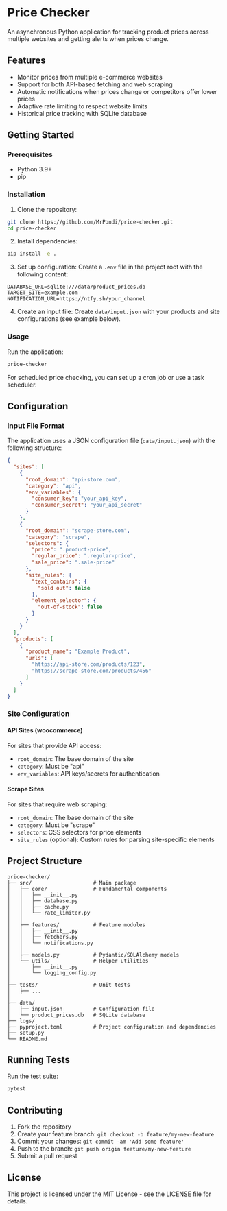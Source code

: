 # Price Checker

An asynchronous Python application for tracking product prices across multiple websites and getting alerts when prices change.

## Features

- Monitor prices from multiple e-commerce websites
- Support for both API-based fetching and web scraping
- Automatic notifications when prices change or competitors offer lower prices
- Adaptive rate limiting to respect website limits
- Historical price tracking with SQLite database

## Getting Started

### Prerequisites

- Python 3.9+
- pip

### Installation

1. Clone the repository:
```bash
git clone https://github.com/MrPondi/price-checker.git
cd price-checker
```

2. Install dependencies:
```bash
pip install -e .
```

3. Set up configuration:
Create a `.env` file in the project root with the following content:
```
DATABASE_URL=sqlite:///data/product_prices.db
TARGET_SITE=example.com
NOTIFICATION_URL=https://ntfy.sh/your_channel
```

4. Create an input file:
Create `data/input.json` with your products and site configurations (see example below).

### Usage

Run the application:

```bash
price-checker
```

For scheduled price checking, you can set up a cron job or use a task scheduler.

## Configuration

### Input File Format

The application uses a JSON configuration file (`data/input.json`) with the following structure:

```json
{
  "sites": [
    {
      "root_domain": "api-store.com",
      "category": "api",
      "env_variables": {
        "consumer_key": "your_api_key",
        "consumer_secret": "your_api_secret"
      }
    },
    {
      "root_domain": "scrape-store.com",
      "category": "scrape",
      "selectors": {
        "price": ".product-price",
        "regular_price": ".regular-price",
        "sale_price": ".sale-price"
      },
      "site_rules": {
        "text_contains": {
          "sold out": false
        },
        "element_selector": {
          "out-of-stock": false
        }
      }
    }
  ],
  "products": [
    {
      "product_name": "Example Product",
      "urls": [
        "https://api-store.com/products/123",
        "https://scrape-store.com/products/456"
      ]
    }
  ]
}
```

### Site Configuration

#### API Sites (woocommerce)
For sites that provide API access:
- `root_domain`: The base domain of the site
- `category`: Must be "api"
- `env_variables`: API keys/secrets for authentication

#### Scrape Sites
For sites that require web scraping:
- `root_domain`: The base domain of the site
- `category`: Must be "scrape"
- `selectors`: CSS selectors for price elements
- `site_rules` (optional): Custom rules for parsing site-specific elements

## Project Structure

```
price-checker/
├── src/                    # Main package
│   ├── core/               # Fundamental components
│   │   ├── __init__.py
│   │   ├── database.py
│   │   ├── cache.py
│   │   └── rate_limiter.py
│   │
│   ├── features/           # Feature modules
│   │   ├── __init__.py
│   │   ├── fetchers.py
│   │   └── notifications.py
│   │
│   ├── models.py           # Pydantic/SQLAlchemy models
│   └── utils/              # Helper utilities
│       ├── __init__.py
│       └── logging_config.py
│
├── tests/                  # Unit tests
│   ├── ...
│
├── data/
│   ├── input.json          # Configuration file
│   └── product_prices.db   # SQLite database
├── logs/
├── pyproject.toml          # Project configuration and dependencies
├── setup.py
└── README.md
```

## Running Tests

Run the test suite:

```bash
pytest
```

## Contributing

1. Fork the repository
2. Create your feature branch: `git checkout -b feature/my-new-feature`
3. Commit your changes: `git commit -am 'Add some feature'`
4. Push to the branch: `git push origin feature/my-new-feature`
5. Submit a pull request

## License

This project is licensed under the MIT License - see the LICENSE file for details.
